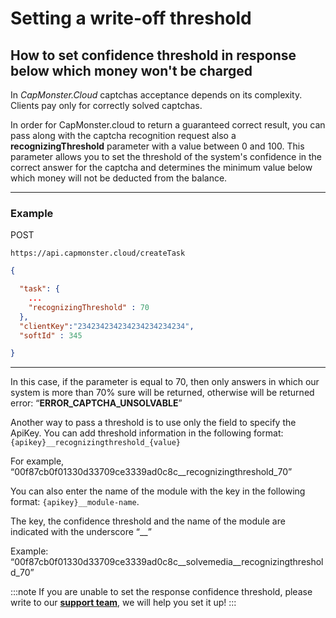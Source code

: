 ﻿---
sidebar_position: 6
---

# Setting a write-off threshold

## How to set confidence threshold in response below which money won't be charged

In *CapMonster.Cloud* captchas acceptance depends on its complexity. Clients pay only for correctly solved captchas.

In order for CapMonster.cloud to return a guaranteed correct result, you can pass along with the captcha recognition request also a **recognizingThreshold** parameter with a value between 0 and 100. This parameter allows you to set the threshold of the system's confidence in the correct answer for the captcha and determines the minimum value below which money will not be deducted from the balance. 

---

### Example

POST
```http
https://api.capmonster.cloud/createTask
 ```

```json
{

  "task": { 
    ...
    "recognizingThreshold" : 70
  },
  "clientKey":"234234234234234234234234",
  "softId" : 345

}
```
---
In this case, if the parameter is equal to 70, then only answers in which our system is more than 70% sure will be returned, otherwise will be returned error: “**ERROR_CAPTCHA_UNSOLVABLE**”

Another way to pass a threshold is to use only the field to specify the ApiKey. You can add threshold information in the following format: `{apikey}__recognizingthreshold_{value}`

For example, “00f87cb0f01330d33709ce3339ad0c8c\_\_recognizingthreshold\_70”

You can also enter the name of the module with the key in the following format: `{apikey}__module-name`.

The key, the confidence threshold and the name of the module are indicated with the underscore “\_\_”

Example: “00f87cb0f01330d33709ce3339ad0c8c\_\_solvemedia\_\_recognizingthreshold\_70”

:::note
If you are unable to set the response confidence threshold, please write to our **[support team](https://helpdesk.zennolab.com/conversation/new)**, we will help you set it up!
:::

